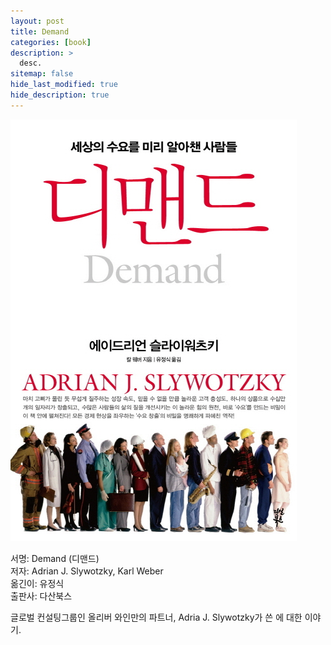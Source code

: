 ```yaml
---
layout: post
title: Demand
categories: [book]
description: >
  desc.
sitemap: false
hide_last_modified: true
hide_description: true
---
```


![](/assets/img/posts/from_tistory/004.jpeg)
  


  
서명: Demand (디맨드)  
저자: Adrian J. Slywotzky, Karl Weber  
옮긴이: 유정식  
출판사: 다산북스  
  
  
글로벌 컨설팅그룹인 올리버 와인만의 파트너, Adria J. Slywotzky가 쓴 에 대한 이야기.  


